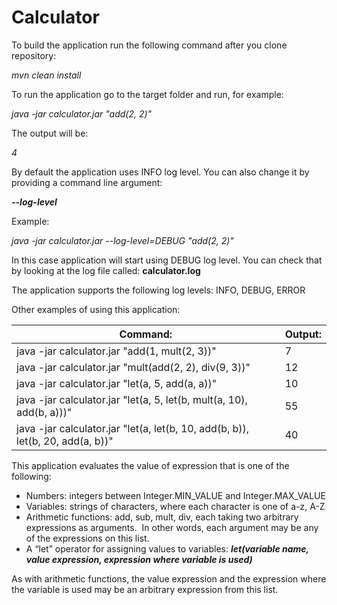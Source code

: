 # Calculator

To build the application run the following command after you clone repository:

_mvn clean install_

To run the application go to the target folder and run, for example:

_java -jar calculator.jar "add(2, 2)"_

The output will be:

_4_

By default the application uses INFO log level. You can also change it by providing a command line argument:

_**--log-level**_

Example:

_java -jar calculator.jar --log-level=DEBUG "add(2, 2)"_

In this case application will start using DEBUG log level. You can check that by looking at the log file called: **calculator.log**

The application supports the following log levels: INFO, DEBUG, ERROR

Other examples of using this application:

| **Command:**                                                                   | **Output:** |
| -------------------------------------------------------------------------------|-------------|
| java -jar calculator.jar "add(1, mult(2, 3))"                                  | 7           |
| java -jar calculator.jar "mult(add(2, 2), div(9, 3))"                          | 12          |
| java -jar calculator.jar "let(a, 5, add(a, a))"                                | 10          |
| java -jar calculator.jar "let(a, 5, let(b, mult(a, 10), add(b, a)))"           | 55          |
| java -jar calculator.jar "let(a, let(b, 10, add(b, b)), let(b, 20, add(a, b))" | 40          |


This application evaluates the value of expression that is one of the following:

* Numbers: integers between Integer.MIN_VALUE and Integer.MAX_VALUE
* Variables: strings of characters, where each character is one of a-z, A-Z
* Arithmetic functions: add, sub, mult, div, each taking two arbitrary expressions as arguments.  In other words, each argument may be any of the expressions on this list.
* A “let” operator for assigning values to variables:
	**_let(variable name, value expression, expression where variable is used)_**
	
As with arithmetic functions, the value expression and the expression where the variable is used may be an arbitrary expression from this list. 

